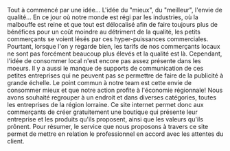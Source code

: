 
Tout à commencé par une idée... L'idée du "mieux", du "meilleur", l'envie de qualité...
En ce jour où notre monde est régi par les industries, où la malbouffe est reine et que tout est délocalisé afin de faire toujours plus de bénéfices pour un coût moindre au détriment de la qualité, les petits commerçants se voient lésés par ces hyper-puissances commerciales.
Pourtant, lorsque l'on y regarde bien, les tarifs de nos commerçants locaux ne sont pas forcément beaucoup plus élevés et la qualité est là. Cependant, 
l'idée de consommer local n'est encore pas assez présente dans les moeurs. Il y a aussi le manque de supports de communication de ces petites entreprises qui ne peuvent pas se permettre de faire de la publicité à grande échelle. 
Le point commun à notre team est cette envie de consommer mieux et que notre action profite à l'économie régionnale! Nous avons souhaité regrouper à un endroit et dans diverses catégories, toutes les entreprises de la région lorraine. 
Ce site internet permet donc aux commerçants de créer gratuitement une boutique qui présente leur entreprise et les produits qu'ils proposent, ainsi que les valeurs qu'ils prônent.
Pour résumer, le service que nous proposons à travers ce site permet de mettre en relation le professionnel en accord avec les attentes du client.
	
